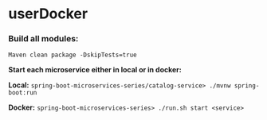 # userDocker

### Build all modules:

`Maven clean package -DskipTests=true`

**Start each microservice either in local or in docker:**

**Local:** `spring-boot-microservices-series/catalog-service> ./mvnw spring-boot:run`

**Docker:** `spring-boot-microservices-series> ./run.sh start <service>`
